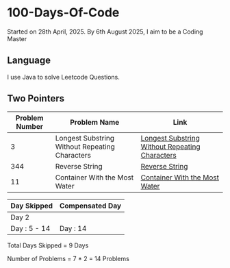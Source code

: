 # 100-Days-Of-Code
Started on 28th April, 2025. By 6th August 2025, I aim to be a Coding Master

## Language
I use Java to solve Leetcode Questions.

## Two Pointers
| Problem Number | Problem Name | Link |
| ------------- | ------------- |------------- |
| 3 | Longest Substring Without Repeating Characters  | [Longest Substring Without Repeating Characters](https://github.com/talesoverfables/100-Days-Of-Code/blob/main/Day1-LC-3-Longest-Substring-Without-Repeating-Characters.java) |
| 344 | Reverse String | [Reverse String](https://github.com/talesoverfables/100-Days-Of-Code/blob/main/Day3-LC-344-Reverse-String.java) |
| 11 | Container With the Most Water | [Container With the Most Water](https://github.com/talesoverfables/100-Days-Of-Code/blob/main/Day-4-LC-11-Container-With-Most-Water.java) |


| Day Skipped | Compensated Day |
| ------------- | ------------- |
| Day 2  | |
| Day : 5 - 14 | Day : 14  |
Total Days Skipped = 9 Days

Number of Problems = 7 * 2 = 14 Problems

